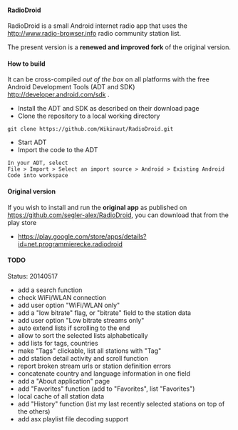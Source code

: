#### RadioDroid

RadioDroid is a small Android internet radio app that uses the http://www.radio-browser.info radio community station list.

The present version is a **renewed and improved fork** of the original version. 


#### How to build

It can be cross-compiled *out of the box* on all platforms with the free Android Development Tools (ADT and SDK) http://developer.android.com/sdk . 
* Install the ADT and SDK as described on their download page
* Clone the repository to a local working directory

```
git clone https://github.com/Wikinaut/RadioDroid.git
```

* Start ADT
* Import the code to the ADT

```
In your ADT, select
File > Import > Select an import source > Android > Existing Android Code into workspace
```

#### Original version
If you wish to install and run the **original app** as published on https://github.com/segler-alex/RadioDroid, you can download that from the play store
* https://play.google.com/store/apps/details?id=net.programmierecke.radiodroid

#### TODO

Status: 20140517

* add a search function
* check WiFi/WLAN connection
* add user option "WiFi/WLAN only"
* add a "low bitrate" flag, or "bitrate" field to the station data
* add user option "Low bitrate streams only"
* auto extend lists if scrolling to the end
* allow to sort the selected lists alphabetically
* add lists for tags, countries
* make "Tags" clickable, list all stations with "Tag"
* add station detail activity and scroll function
* report broken stream urls or station definition errors
* concatenate country and language information in one field
* add a "About application" page
* add "Favorites" function (add to "Favorites", list "Favorites")
* local cache of all station data
* add "History" function (list my last recently selected stations on top of the others)
* add asx playlist file decoding support
